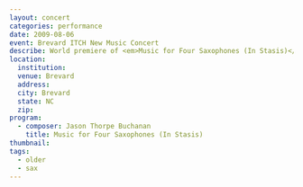 ```yaml
---
layout: concert
categories: performance
date: 2009-08-06
event: Brevard ITCH New Music Concert
describe: World premiere of <em>Music for Four Saxophones (In Stasis)</em>. Brevard Music Center, ITCH New Music Concert.
location:
  institution:
  venue: Brevard
  address:
  city: Brevard
  state: NC
  zip:
program:
  - composer: Jason Thorpe Buchanan
    title: Music for Four Saxophones (In Stasis)
thumbnail:  
tags:
  - older
  - sax
---
```

